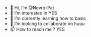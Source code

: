 - 👋 Hi, I’m @Nevro-Pat
- 👀 I’m interested in YES
- 🌱 I’m currently learning how to basic
- 💞️ I’m looking to collaborate on huuu
- 📫 How to reach me ? YES

<!---
Nevro-Pat/Nevro-Pat is a ✨ special ✨ repository because its `README.md` (this file) appears on your GitHub profile.
You can click the Preview link to take a look at your changes.
--->
